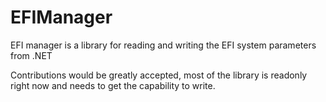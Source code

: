 EFIManager
==========

EFI manager is a library for reading and writing the EFI system parameters from .NET


Contributions would be greatly accepted, most of the library is readonly right now and needs to get the capability to write.
